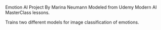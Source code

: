 Emotion AI Project 
By Marina Neumann 
Modeled from Udemy Modern AI MasterClass lessons. 

Trains two different models for image classification of emotions.
